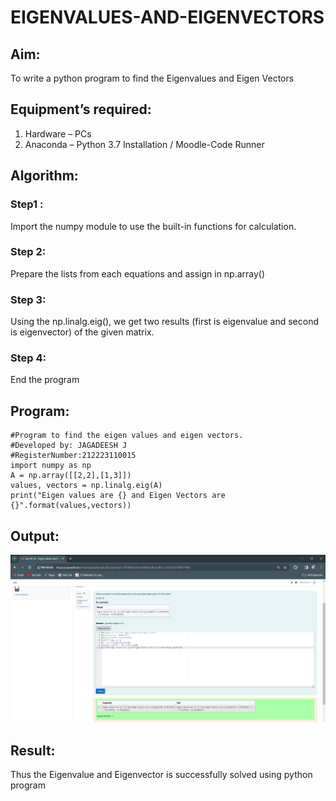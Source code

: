 # EIGENVALUES-AND-EIGENVECTORS
## Aim:
To write a python program to find the Eigenvalues and Eigen Vectors
## Equipment’s required:
1. 	Hardware – PCs
2. 	Anaconda – Python 3.7 Installation / Moodle-Code Runner
## Algorithm:
### Step1 : 
Import the numpy module to use the built-in functions for calculation.
### Step 2: 
Prepare the lists from each equations and assign in np.array()
### Step 3:
Using the np.linalg.eig(),  we get two results (first is eigenvalue and second is eigenvector) of the given matrix.
### Step 4:
 End the program
## Program:
```
#Program to find the eigen values and eigen vectors.
#Developed by: JAGADEESH J
#RegisterNumber:212223110015
import numpy as np 
A = np.array([[2,2],[1,3]])
values, vectors = np.linalg.eig(A)
print("Eigen values are {} and Eigen Vectors are {}".format(values,vectors))
```

## Output:
![alt text](image.png)
## Result:
Thus the Eigenvalue and Eigenvector is successfully solved using python program
